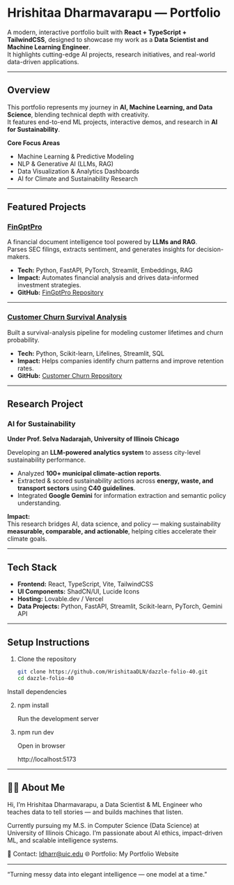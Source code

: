 #  Hrishitaa Dharmavarapu — Portfolio

A modern, interactive portfolio built with **React + TypeScript + TailwindCSS**, designed to showcase my work as a **Data Scientist and Machine Learning Engineer**.  
It highlights cutting-edge AI projects, research initiatives, and real-world data-driven applications.

---

##  Overview

This portfolio represents my journey in **AI, Machine Learning, and Data Science**, blending technical depth with creativity.  
It features end-to-end ML projects, interactive demos, and research in **AI for Sustainability**.

 **Core Focus Areas**
- Machine Learning & Predictive Modeling  
- NLP & Generative AI (LLMs, RAG)  
- Data Visualization & Analytics Dashboards  
- AI for Climate and Sustainability Research  

---

##  Featured Projects

###  [FinGptPro](https://fingptpro-ldhar.streamlit.app/)
A financial document intelligence tool powered by **LLMs and RAG**.  
Parses SEC filings, extracts sentiment, and generates insights for decision-makers.

- **Tech:** Python, FastAPI, PyTorch, Streamlit, Embeddings, RAG  
- **Impact:** Automates financial analysis and drives data-informed investment strategies.  
- **GitHub:** [FinGptPro Repository](https://github.com/HrishitaaDLN/FinGptPro)

---

###  [Customer Churn Survival Analysis](https://customer-churn-survival-analysis-ldhar.streamlit.app/)
Built a survival-analysis pipeline for modeling customer lifetimes and churn probability.

- **Tech:** Python, Scikit-learn, Lifelines, Streamlit, SQL  
- **Impact:** Helps companies identify churn patterns and improve retention rates.  
- **GitHub:** [Customer Churn Repository](https://github.com/HrishitaaDLN/Customer-Churn-Survival-Analysis)

---

##  Research Project

###  AI for Sustainability
**Under Prof. Selva Nadarajah, University of Illinois Chicago**

Developing an **LLM-powered analytics system** to assess city-level sustainability performance.

- Analyzed **100+ municipal climate-action reports**.  
- Extracted & scored sustainability actions across **energy, waste, and transport sectors** using **C40 guidelines**.  
- Integrated **Google Gemini** for information extraction and semantic policy understanding.  

**Impact:**  
This research bridges AI, data science, and policy — making sustainability **measurable, comparable, and actionable**, helping cities accelerate their climate goals.

---

##  Tech Stack

- **Frontend:** React, TypeScript, Vite, TailwindCSS  
- **UI Components:** ShadCN/UI, Lucide Icons  
- **Hosting:** Lovable.dev / Vercel  
- **Data Projects:** Python, FastAPI, Streamlit, Scikit-learn, PyTorch, Gemini API  

---

##  Setup Instructions

1. Clone the repository  
   ```bash
   git clone https://github.com/HrishitaaDLN/dazzle-folio-40.git
   cd dazzle-folio-40
Install dependencies

2.   npm install

      Run the development server

3.    npm run dev
   
      Open in browser

      http://localhost:5173

-----------------------------------

## 🧑‍💻 About Me
Hi, I’m Hrishitaa Dharmavarapu,
a Data Scientist & ML Engineer who teaches data to tell stories — and builds machines that listen.

Currently pursuing my M.S. in Computer Science (Data Science) at University of Illinois Chicago.
I’m passionate about AI ethics, impact-driven ML, and scalable intelligence systems.

📧 Contact: ldharr@uic.edu
🌐 Portfolio: My Portfolio Website

----------------------------------

“Turning messy data into elegant intelligence — one model at a time.”
